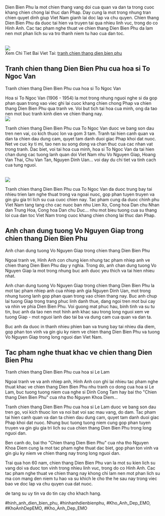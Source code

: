 <p>Dien Bien Phu la mot chien thang vang doi cua quan va dan ta trong cuoc khang chien chong lai thuc dan Phap. Day cung la mot trong nhung tran chien quyet dinh giup Viet Nam gianh lai doc lap va chu quyen. Chien thang Dien Bien Phu da duoc tai hien va truyen tai qua nhieu linh vuc, trong do co Hinh Anh. Cac tac pham nghe thuat ve chien thang Dien Bien Phu da lam nen mot phan lich su va tro thanh niem tu hao cua dan toc.</p><br><img src="https://khoanhdepemo.com/wp-content/uploads/2024/12/cropped-Du-an-moi.png"></br>
Xem Chi Tiet Bai Viet Tai: <a href="https://khoanhdepemo.com/anh-chien-thang-dien-bien-phu/">tranh chien thang dien bien phu</a><h2>Tranh chien thang Dien Bien Phu cua hoa si To Ngoc Van</h2><figcaption>Tranh chien thang Dien Bien Phu cua hoa si To Ngoc Van</figcaption><p>Hoa si To Ngoc Van (1906 - 1954) la mot trong nhung nguoi nghe si da gop phan quan trong vao viec ghi lai cuoc khang chien chong Phap va chien thang Dien Bien Phu qua tranh ve. Voi but tich tai hoa cua minh, ong da tao nen mot buc tranh kinh dien ve chien thang nay.<br><img src="https://khoanhdepemo.com/wp-content/uploads/2024/12/image-2441.png"></br><p>Tranh chien thang Dien Bien Phu cua To Ngoc Van duoc ve bang son dau tren nen vai, co kich thuoc lon va gom 3 tam. Tranh tai hien canh quan va dan ta chien dau dung cam, quyet tam danh duoi giac Phap khoi dat nuoc. Net ve cuc ky ti mi, tao nen su song dong va chan thuc cua cac nhan vat trong tranh. Dac biet, voi tai hoa cua minh, hoa si To Ngoc Van da tai hien chan dung cac tuong lanh quan doi Viet Nam nhu Vo Nguyen Giap, Hoang Van Thai, Chu Van Tan, Nguyen Dinh Uan... voi day du chi tiet va tinh cach cua tung nguoi.</p><br><img src="https://khoanhdepemo.com/wp-content/uploads/2024/12/image-2445.png"></br><p>Tranh chien thang Dien Bien Phu cua To Ngoc Van da duoc trung bay tai nhieu trien lam nghe thuat trong va ngoai nuoc, gop phan tuyen truyen va gin giu gia tri lich su cua cuoc chien nay. Tac pham cung da duoc chinh phu Viet Nam tang tang cho cac nuoc ban nhu Lien Xo, Cong hoa Dan chu Nhan dan Trung Hoa, Cong hoa Dan chu Duc... nhu mot bieu tuong cua su thang loi cua dan toc Viet Nam trong cuoc khang chien chong lai thuc dan Phap.<h2>Anh chan dung tuong Vo Nguyen Giap trong chien thang Dien Bien Phu</h2><figcaption>Anh chan dung tuong Vo Nguyen Giap trong chien thang Dien Bien Phu</figcaption><p>Ngoai tranh ve, Hinh Anh con chung kien nhung tac pham nhiep anh ve chien thang Dien Bien Phu day y nghia. Trong do, anh chan dung tuong Vo Nguyen Giap la mot trong nhung buc anh duoc yeu thich va tai hien nhieu nhat.</p><p>Anh chan dung tuong Vo Nguyen Giap trong chien thang Dien Bien Phu la mot tac pham nhiep anh cua nhiep anh gia Nguyen Dinh Uan, mot trong nhung tuong lanh gop phan quan trong vao chien thang nay. Buc anh chup lai tuong Giap trong trang phuc linh danh thue, dang ngoi tren mot bui cay va nhin ve phia Dien Bien Phu. Voi guong mat phuc hau, binh tinh va su tu tin, buc anh da tao nen mot hinh anh khac sau trong long nguoi xem ve tuong Giap - mot nguoi lanh dao tai ba va dung cam cua quan va dan ta.<p>Buc anh da duoc in thanh nhieu phien ban va trung bay tai nhieu dia diem, gop phan ton vinh va gin giu ky niem ve chien thang Dien Bien Phu va tuong Vo Nguyen Giap trong long nguoi dan Viet Nam.</p><h2>Tac pham nghe thuat khac ve chien thang Dien Bien Phu</h2><figcaption>Tranh chien thang Dien Bien Phu cua hoa si Le Lam</figcaption><p>Ngoai tranh ve va anh nhiep anh, Hinh Anh con ghi lai nhieu tac pham nghe thuat khac ve chien thang Dien Bien Phu nhu tranh co dong cua hoa si Le Lam, buc tuong tuong niem cua nghe si Dinh Cong Tam hay bai tho "Chien thang Dien Bien Phu" cua nha tho Nguyen Khoa Diem...</p><p>Tranh chien thang Dien Bien Phu cua hoa si Le Lam duoc ve bang son dau tren go, voi kich thuoc lon va noi bat voi sac mau vang, do dam. Tac pham tai hien canh quan va dan ta chien dau dung cam, quyet tam danh duoi giac Phap khoi dat nuoc. Nhung buc tuong tuong niem cung gop phan tuyen truyen va gin giu gia tri lich su cua chien thang Dien Bien Phu trong long nguoi dan.</p><p>Ben canh do, bai tho "Chien thang Dien Bien Phu" cua nha tho Nguyen Khoa Diem cung la mot tac pham nghe thuat dac biet, gop phan ton vinh va gin giu ky niem ve chien thang nay trong long nguoi dan.</p><p>Trai qua hon 60 nam, chien thang Dien Bien Phu van la mot su kien lich su vang doi va duoc ton vinh trong nhieu linh vuc, trong do co Hinh Anh. Cac tac pham nghe thuat ve chien thang nay khong chi lam nen mot phan lich su ma con mang den niem tu hao va su khich le cho the he sau nay trong viec bao ve doc lap va chu quyen cua dat nuoc.</p><p>de tang su uy tin va do tin cay cho khach hang.</p>
#hinh_anh_dien_bien_phu, #hinhanhdienbienphu, #Kho_Anh_Dep_EMO, #KhoAnhDepEMO, #Kho_Anh_Dep_EMO

